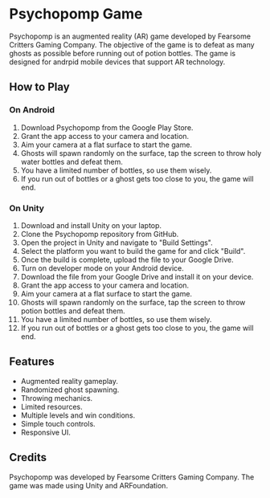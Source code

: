 # Psychopomp Game

Psychopomp is an augmented reality (AR) game developed by Fearsome Critters Gaming Company. The objective of the game is to defeat as many ghosts as possible before running out of potion bottles. The game is designed for andrpid mobile devices that support AR technology.

## How to Play

### On Android

1. Download Psychopomp from the Google Play Store.
2. Grant the app access to your camera and location.
3. Aim your camera at a flat surface to start the game.
4. Ghosts will spawn randomly on the surface, tap the screen to throw holy water bottles and defeat them.
5. You have a limited number of bottles, so use them wisely.
6. If you run out of bottles or a ghost gets too close to you, the game will end.

### On Unity

1. Download and install Unity on your laptop.
2. Clone the Psychopomp repository from GitHub.
3. Open the project in Unity and navigate to "Build Settings".
4. Select the platform you want to build the game for and click "Build".
5. Once the build is complete, upload the file to your Google Drive.
6. Turn on developer mode on your Android device.
7. Download the file from your Google Drive and install it on your device.
8. Grant the app access to your camera and location.
9. Aim your camera at a flat surface to start the game.
10. Ghosts will spawn randomly on the surface, tap the screen to throw potion bottles and defeat them.
11. You have a limited number of bottles, so use them wisely.
12. If you run out of bottles or a ghost gets too close to you, the game will end.

## Features

- Augmented reality gameplay.
- Randomized ghost spawning.
- Throwing mechanics.
- Limited resources.
- Multiple levels and win conditions.
- Simple touch controls.
- Responsive UI.

## Credits

Psychopomp was developed by Fearsome Critters Gaming Company. The game was made using Unity and ARFoundation. 


